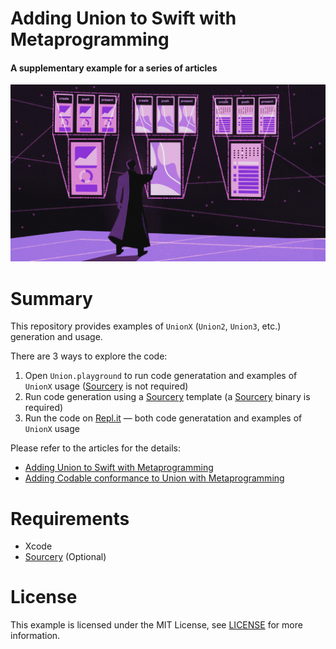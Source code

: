 Adding Union to Swift with Metaprogramming
======================================

#### A supplementary example for a series of articles

![](https://github.com/ivangoremykin/uiviewcontroller-metaprogramming/blob/media/editorial-illustration.jpg)

# Summary

This repository provides examples of `UnionX` (`Union2`, `Union3`, etc.) generation and usage.

There are 3 ways to explore the code:
1. Open `Union.playground` to run code generatation and examples of `UnionX` usage ([Sourcery](https://github.com/krzysztofzablocki/Sourcery) is not required)
2. Run code generation using a [Sourcery](https://github.com/krzysztofzablocki/Sourcery) template (a [Sourcery](https://github.com/krzysztofzablocki/Sourcery) binary is required)
3. Run the code on [Repl.it](https://replit.com/@ivangoremykin/Union) — both code generatation and examples of `UnionX` usage

Please refer to the articles for the details:
* [Adding Union to Swift with Metaprogramming](https://dev.to/ivangoremykin/adding-union-to-swift-with-metaprogramming-510d-temp-slug-2422196)
* [Adding Codable conformance to Union with Metaprogramming](https://dev.to/ivangoremykin/adding-codable-conformance-to-union-with-metaprogramming-4k08-temp-slug-1197351)

# Requirements
* Xcode
* [Sourcery](https://github.com/krzysztofzablocki/Sourcery) (Optional)

# License
This example is licensed under the MIT License, see [LICENSE](https://github.com/ivangoremykin/union/blob/main/LICENSE) for more information.
